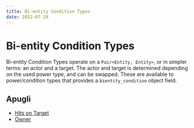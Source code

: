 ```yaml
---
title: Bi-entity Condition Types
date: 2022-07-29
---
```


# Bi-entity Condition Types

Bi-entity Condition Types operate on a `Pair<Entity, Entity>`, or in simpler terms: an actor and a target. The actor and target is determined depending on the used power type, and can be swapped. These are available to power/condition types that provides a `bientity_condition` object field.

## Apugli
- [Hits on Target](hits_on_target)
- [Owner](owner)